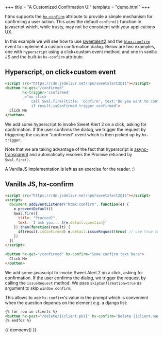 +++
title = "A Customized Confirmation UI"
template = "demo.html"
+++

htmx supports the [`hx-confirm`](@/attributes/hx-confirm.md) attribute to provide a simple mechanism for confirming a user
action.  This uses the default `confirm()` function in javascript which, while trusty, may not be consistent with your 
applications UX.

In this example we will see how to use [sweetalert2](https://sweetalert2.github.io) and the [`htmx:confirm`](@/events.md#htmx:confirm)
event to implement a custom confirmation dialog. Below are two examples, one with `hyperscript` using a click+custom event method, and one in vanilla JS and the built-in `hx-confirm` attribute.

## Hyperscript, on click+custom event

```html
<script src="https://cdn.jsdelivr.net/npm/sweetalert2@11"></script>
<button hx-get="/confirmed" 
        hx-trigger='confirmed'
        _="on click
            call Swal.fire({title: 'Confirm', text:'Do you want to continue?'})
            if result.isConfirmed trigger confirmed">
  Click Me
</button>
```

We add some hyperscript to invoke Sweet Alert 2 on a click, asking for confirmation.  If the user confirms
the dialog, we trigger the request by triggering the custom "confirmed" event
which is then picked up by `hx-trigger`.

Note that we are taking advantage of the fact that hyperscript is [async-transparent](https://hyperscript.org/docs/#async)
and automatically resolves the Promise returned by `Swal.fire()`.

A VanillaJS implementation is left as an exercise for the reader.  :)

## Vanilla JS, hx-confirm

```html
<script src="https://cdn.jsdelivr.net/npm/sweetalert2@11"></script>
<script>
  document.addEventListener("htmx:confirm", function(e) {
    e.preventDefault()
    Swal.fire({
      title: "Proceed?",
      text: `I ask you... ${e.detail.question}`
    }).then(function(result) {
      if(result.isConfirmed) e.detail.issueRequest(true) // use true to skip window.confirm
    })
  })
</script>
  
<button hx-get="/confirmed" hx-confirm="Some confirm text here">
  Click Me
</button>
```

We add some javascript to invoke Sweet Alert 2 on a click, asking for confirmation.  If the user confirms
the dialog, we trigger the request by calling the `issueRequest` method. We pass `skipConfirmation=true` as argument to skip `window.confirm`.

This allows to use `hx-confirm`'s value in the prompt which is convenient
when the question depends on the element e.g. a django list:

```html
{% for row in clients %}
<button hx-post="/delete/{{client.pk}}" hx-confirm="Delete {{client.name}}??">Delete</button>
{% endfor %}
```

{{ demoenv() }}

<script src="https://cdn.jsdelivr.net/npm/sweetalert2@11"></script>
<script>
  document.addEventListener("htmx:confirm", function(e) {
    e.preventDefault()
    Swal.fire({
      title: "Proceed?",
      text: `I ask you... ${e.detail.question}`,
      showCancelButton: true
    }).then(function(result) {
      if(result.isConfirmed) e.detail.issueRequest(true)
    })
  })
</script>
<script>

    //=========================================================================
    // Fake Server Side Code
    //=========================================================================

    // routes
    init("/demo", function(request, params){
      return initialUI();
    });
    
    onGet("/confirmed", function (request, params) {
        return "Confirmed"
    });
    
    // templates
    function initialUI() {
      return `<button hx-get="/confirmed"
        _="on htmx:confirm(issueRequest)
             halt the event
             call Swal.fire({title: 'Confirm', text:'Do you want to continue?'})
             if result.isConfirmed issueRequest()">
  Click me (hyperscript click & custom event)
</button><br><br>
    <button id="confirmButton" hx-get="/confirmed"  hx-confirm="Some confirm text here">
  Click Me (vanilla JS, hx-confirm)
</button>
`;
    }

</script>
